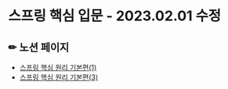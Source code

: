 # 스프링 핵심 입문 - 2023.02.01 수정

## ✏ 노션 페이지
- [스프링 핵심 원리 기본편(1)](https://elated-sloop-9fd.notion.site/14b449eddebf42ea8b74fcc6313ddf0c)
- [스프링 핵심 원리 기본편(3)](https://elated-sloop-9fd.notion.site/2-8674aaed48b249b38ad4f1fe05c3d6c3)